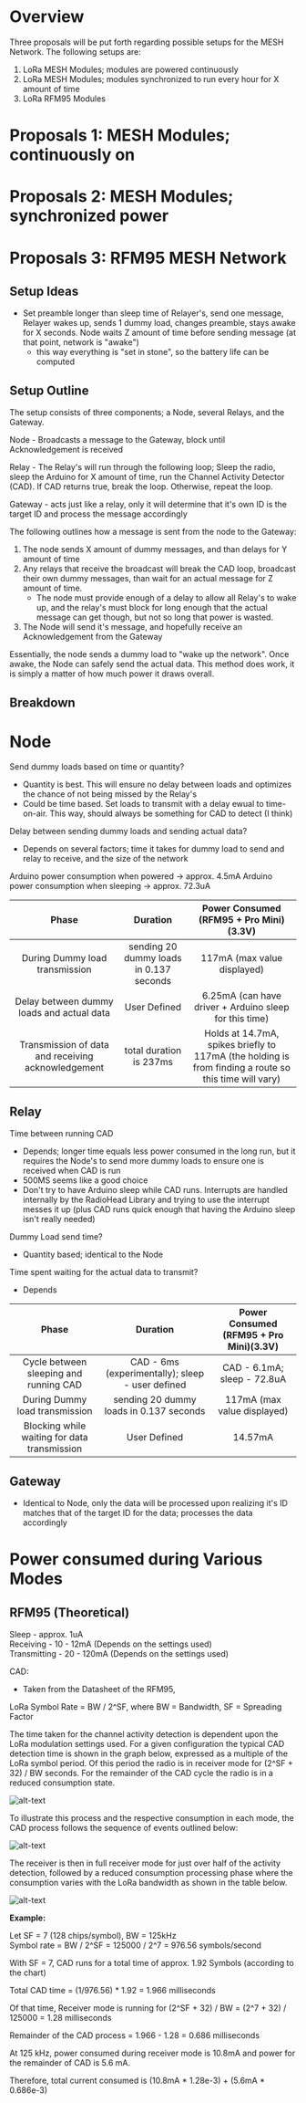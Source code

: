 # Overview
Three proposals will be put forth regarding possible setups for the MESH Network. The following setups are:
1. LoRa MESH Modules; modules are powered continuously
2. LoRa MESH Modules; modules synchronized to run every hour for X amount of time
3. LoRa RFM95 Modules


# Proposals 1: MESH Modules; continuously on


# Proposals 2: MESH Modules; synchronized power


# Proposals 3: RFM95 MESH Network


## Setup Ideas

* Set preamble longer than sleep time of Relayer's, send one message, Relayer wakes up, sends 1 dummy load, changes preamble, stays awake for X seconds. Node waits Z amount of time before sending message (at that point, network is "awake")
	* this way everything is "set in stone", so the battery life can be computed

## Setup Outline

The setup consists of three components; a Node, several Relays, and the Gateway. 

Node - Broadcasts a message to the Gateway, block until Acknowledgement is received

Relay - The Relay's will run through the following loop; Sleep the radio, sleep the Arduino for X amount of time, run the Channel Activity Detector (CAD). If CAD returns true, break the loop. Otherwise, repeat the loop.

Gateway - acts just like a relay, only it will determine that it's own ID is the target ID and process the message accordingly

The following outlines how a message is sent from the node to the Gateway:
1. The node sends X amount of dummy messages, and than delays for Y amount of time
2. Any relays that receive the broadcast will break the CAD loop, broadcast their own dummy messages, than wait for an actual message for Z amount of time.
	* The node must provide enough of a delay to allow all Relay's to wake up, and the relay's must block for long enough that the actual message can get though, but not so long that power is wasted.
3. The Node will send it's message, and hopefully receive an Acknowledgement from the Gateway


Essentially, the node sends a dummy load to "wake up the network". Once awake, the Node can safely send the actual data. This method does work, it is simply a matter of how much power it draws overall.

## Breakdown

# Node

Send dummy loads based on time or quantity?
* Quantity is best. This will ensure no delay between loads and optimizes the chance of not being missed by the Relay's
* Could be time based. Set loads to transmit with a delay ewual to time-on-air. This way, should always be something for CAD to detect (I think)

Delay between sending dummy loads and sending actual data?
* Depends on several factors; time it takes for dummy load to send and relay to receive, and the size of the network

Arduino power consumption when powered -> approx. 4.5mA
Arduino power consumption when sleeping -> approx. 72.3uA

| Phase  | Duration  | Power Consumed (RFM95 + Pro Mini)(3.3V) |
|:------:|:---------:|:---------------------------------------:|
| During Dummy load transmission | sending 20 dummy loads in 0.137 seconds | 117mA (max value displayed) |
| Delay between dummy loads and actual data | User Defined | 6.25mA (can have driver + Arduino sleep for this time) 																				      |
| Transmission of data and receiving acknowledgement | total duration is 237ms | Holds at 14.7mA, spikes briefly to 117mA (the holding is from finding a route so this time will vary) 		   		  |


## Relay

Time between running CAD
* Depends; longer time equals less power consumed in the long run, but it requires the Node's to send more dummy loads to ensure one is received when CAD is run
* 500MS seems like a good choice
* Don't try to have Arduino sleep while CAD runs. Interrupts are handled internally by the RadioHead Library and trying to use the interrupt messes it up (plus CAD runs quick enough that having the Arduino sleep isn't really needed)

Dummy Load send time?
* Quantity based; identical to the Node


Time spent waiting for the actual data to transmit?
* Depends



| Phase  | Duration  | Power Consumed (RFM95 + Pro Mini)(3.3V) |
|:------:|:---------:|:---------------------------------------:|
| Cycle between sleeping and running CAD | CAD - 6ms (experimentally); sleep - user defined | CAD - 6.1mA; sleep - 72.8uA |
| During Dummy load transmission | sending 20 dummy loads in 0.137 seconds | 117mA (max value displayed) | 
| Blocking while waiting for data transmission | User Defined | 14.57mA |



## Gateway
* Identical to Node, only the data will be processed upon realizing it's ID matches that of the target ID for the data; processes the data accordingly

# Power consumed during Various Modes
## RFM95 (Theoretical)

Sleep - approx. 1uA  
Receiving - 10 - 12mA (Depends on the settings used)  
Transmitting - 20 - 120mA (Depends on the settings used)  

CAD:  
* Taken from the Datasheet of the RFM95,

LoRa Symbol Rate = BW / 2^SF, where BW = Bandwidth, SF = Spreading Factor

The time taken for the channel activity detection is dependent upon the LoRa modulation settings used. For a given configuration the typical CAD detection time is shown in the graph below, expressed as a multiple of the LoRa symbol period. Of this period the radio is in receiver mode for (2^SF + 32) / BW seconds. For the remainder of the CAD cycle the radio is in a reduced consumption state.

![alt-text][CAD as a Function of SF]

To illustrate this process and the respective consumption in each mode, the CAD process follows the sequence of events outlined below:

![alt-text][Consumption Profile of the LoRa CAD profile]

The receiver is then in full receiver mode for just over half of the activity detection, followed by a reduced consumption processing phase where the consumption varies with the LoRa bandwidth as shown in the table below.

![alt-text][LoRa CAD Consumption Figure]


**Example:**

Let SF = 7 (128 chips/symbol), BW = 125kHz  
Symbol rate = BW / 2^SF = 125000 / 2^7 = 976.56 symbols/second

With SF = 7, CAD runs for a total time of approx. 1.92 Symbols (according to the chart)

Total CAD time = (1/976.56) * 1.92 = 1.966 milliseconds

Of that time, Receiver mode is running for (2^SF + 32) / BW = (2^7 + 32) / 125000 = 1.28 milliseconds


Remainder of the CAD process = 1.966 - 1.28 = 0.686 milliseconds

At 125 kHz, power consumed during receiver mode is 10.8mA and power for the remainder of CAD is 5.6 mA.

Therefore, total current consumed is (10.8mA * 1.28e-3) + (5.6mA * 0.686e-3)





[CAD as a Function of SF]:https://i.ibb.co/J5spnY6/CAD-as-a-Function-of-SF.png
[Consumption Profile of the LoRa CAD profile]: https://i.ibb.co/3fd2R2v/Consumption-Profile-of-the-Lo-Ra-CAD-profile.png 
[LoRa CAD Consumption Figure]: https://i.ibb.co/FsSK3RP/Lo-Ra-CAD-Consumption-Figure.png